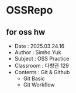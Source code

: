 # OSSRepo
## for oss hw
- Date : 2025.03.24.16  
- Author : Simho Yuk
- Subject : OSS Practice  
- Classroom : 다향관 129
- Contents : Git & Github
    - Git Basic
    - Git Workflow
